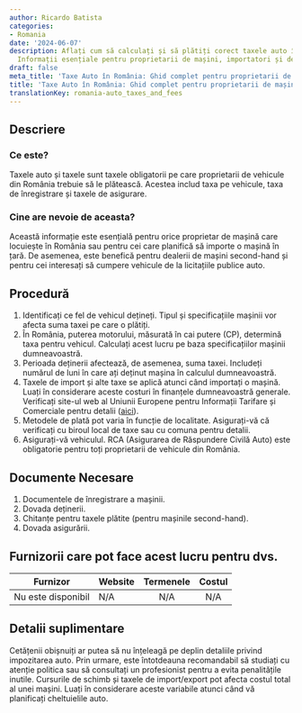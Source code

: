 ```yaml
---
author: Ricardo Batista
categories:
- Romania
date: '2024-06-07'
description: Aflați cum să calculați și să plătiți corect taxele auto în România.
  Informații esențiale pentru proprietarii de mașini, importatori și dealeri auto.
draft: false
meta_title: 'Taxe Auto în România: Ghid complet pentru proprietarii de mașini'
title: 'Taxe Auto în România: Ghid complet pentru proprietarii de mașini'
translationKey: romania-auto_taxes_and_fees
---
```



## Descriere
### Ce este?
Taxele auto și taxele sunt taxele obligatorii pe care proprietarii de vehicule din România trebuie să le plătească. Acestea includ taxa pe vehicule, taxa de înregistrare și taxele de asigurare.

### Cine are nevoie de aceasta?
Această informație este esențială pentru orice proprietar de mașină care locuiește în România sau pentru cei care planifică să importe o mașină în țară. De asemenea, este benefică pentru dealerii de mașini second-hand și pentru cei interesați să cumpere vehicule de la licitațiile publice auto.

## Procedură
1. Identificați ce fel de vehicul dețineți. Tipul și specificațiile mașinii vor afecta suma taxei pe care o plătiți.
2. În România, puterea motorului, măsurată în cai putere (CP), determină taxa pentru vehicul. Calculați acest lucru pe baza specificațiilor mașinii dumneavoastră.
3. Perioada deținerii afectează, de asemenea, suma taxei. Includeți numărul de luni în care ați deținut mașina în calculul dumneavoastră.
4. Taxele de import și alte taxe se aplică atunci când importați o mașină. Luați în considerare aceste costuri în finanțele dumneavoastră generale. Verificați site-ul web al Uniunii Europene pentru Informații Tarifare și Comerciale pentru detalii ([aici](https://ec.europa.eu/taxation_customs/business/calculation-customs-duties/what-is-common-customs-tariff_en)).
5. Metodele de plată pot varia în funcție de localitate. Asigurați-vă că verificați cu biroul local de taxe sau cu comuna pentru detalii.
6. Asigurați-vă vehiculul. RCA (Asigurarea de Răspundere Civilă Auto) este obligatorie pentru toți proprietarii de vehicule din România.

## Documente Necesare
1. Documentele de înregistrare a mașinii.
2. Dovada deținerii.
3. Chitanțe pentru taxele plătite (pentru mașinile second-hand).
4. Dovada asigurării.

## Furnizorii care pot face acest lucru pentru dvs.

| Furnizor        |     Website     |     Termenele   |       Costul     |
| --------------- | --------------- |  :-------------: | :-------------: |
| Nu este disponibil  |      N/A       |      N/A       |        N/A       |

## Detalii suplimentare
Cetățenii obișnuiți ar putea să nu înțeleagă pe deplin detaliile privind impozitarea auto. Prin urmare, este întotdeauna recomandabil să studiați cu atenție politica sau să consultați un profesionist pentru a evita penalitățile inutile. Cursurile de schimb și taxele de import/export pot afecta costul total al unei mașini. Luați în considerare aceste variabile atunci când vă planificați cheltuielile auto.